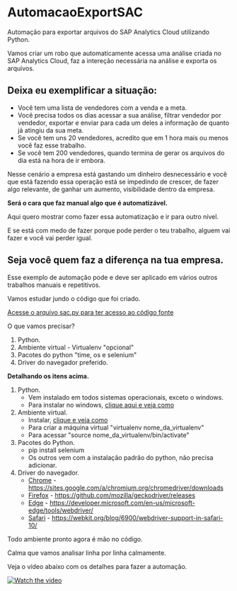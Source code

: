 # AutomacaoExportSAC

Automação para exportar arquivos do SAP Analytics Cloud utilizando Python.

Vamos criar um robo que automaticamente acessa uma análise criada no SAP Analytics Cloud, faz a intereção necessária na análise e exporta os arquivos.

## Deixa eu exemplificar a situação:
- Você tem uma lista de vendedores com a venda e a meta.
- Você precisa todos os dias acessar a sua análise, filtrar vendedor por vendedor, exportar e enviar para cada um deles a informação de quanto já atingiu da sua meta.
- Se você tem uns 20 vendedores, acredito que em 1 hora mais ou menos você faz esse trabalho.
- Se você tem 200 vendedores, quando termina de gerar os arquivos do dia está na hora de ir embora.

Nesse cenário a empresa está gastando um dinheiro desnecessário e você que está fazendo essa operação está se impedindo de crescer, de fazer algo relevante, de ganhar um aumento, visibilidade dentro da empresa.

**Será o cara que faz manual algo que é automatizável.**

Aqui quero mostrar como fazer essa automatização e ir para outro nível.

E se está com medo de fazer porque pode perder o teu trabalho, alguem vai fazer e você vai perder igual.

## Seja você quem faz a diferença na tua empresa.

Esse exemplo de automação pode e deve ser aplicado em vários outros trabalhos manuais e repetitivos.

Vamos estudar jundo o código que foi criado.

[Acesse o arquivo sac.py para ter acesso ao código fonte](sac.py)

O que vamos precisar?

1. Python.
2. Ambiente virtual - Virtualenv "opcional" 
3. Pacotes do python "time, os e selenium"
4. Driver do navegador preferido.

**Detalhando os itens acima.**

1. Python.
    - Vem instalado em todos sistemas operacionais, exceto o windows.
    - Para instalar no windows, [clique aqui e veja como](https://python.org.br/instalacao-windows/)
2. Ambiente virtual.
    - Instalar, [clique e veja como](https://virtualenv.pypa.io/en/latest/installation.html#via-pip)
    - Para criar a máquina virtual "virtualenv nome_da_virtualenv"
    - Para acessar "source nome_da_virtualenv/bin/activate"
3. Pacotes do Python.
    - pip install selenium
    - Os outros vem com a instalação padrão do python, não precisa adicionar.
4. Driver do navegador.
    - [Chrome](https://sites.google.com/a/chromium.org/chromedriver/downloads) - https://sites.google.com/a/chromium.org/chromedriver/downloads
    - [Firefox](https://github.com/mozilla/geckodriver/releases) - https://github.com/mozilla/geckodriver/releases
    - [Edge](https://developer.microsoft.com/en-us/microsoft-edge/tools/webdriver/) - https://developer.microsoft.com/en-us/microsoft-edge/tools/webdriver/
    - [Safari](https://webkit.org/blog/6900/webdriver-support-in-safari-10/) - https://webkit.org/blog/6900/webdriver-support-in-safari-10/

Todo ambiente pronto agora é mão no código.

Calma que vamos analisar linha por linha calmamente.

Veja o vídeo abaixo com os detalhes para fazer a automação.

[![Watch the video](https://i9.ytimg.com/vi/NTTcGfEN6As/mqdefault.jpg?time=1588969817719&sqp=CMiC1_UF&rs=AOn4CLDoXIfLRteHi7RRtmw4_Q3Z41uZ8Q)](https://youtu.be/NTTcGfEN6As)

